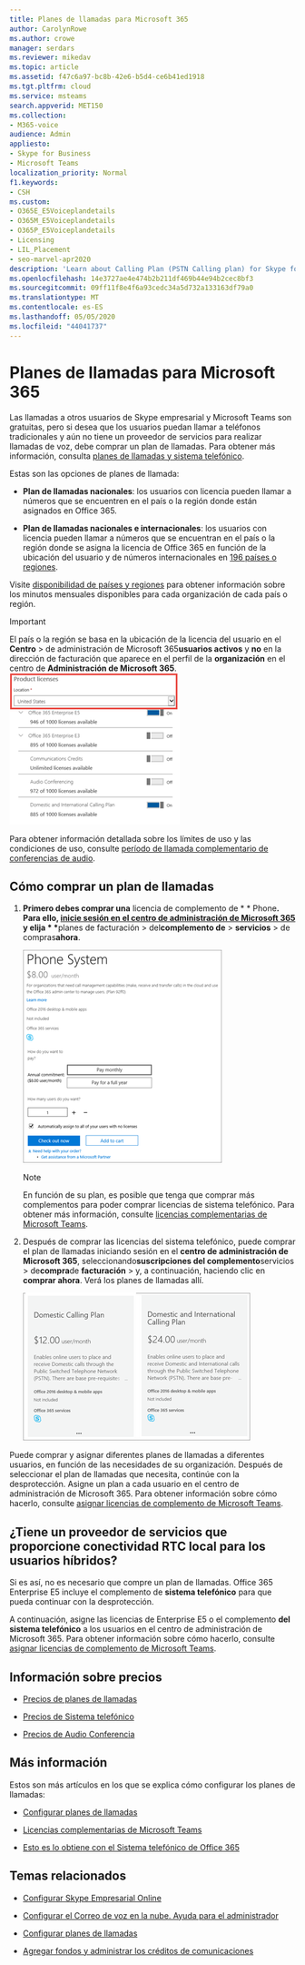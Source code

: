 ```yaml
---
title: Planes de llamadas para Microsoft 365
author: CarolynRowe
ms.author: crowe
manager: serdars
ms.reviewer: mikedav
ms.topic: article
ms.assetid: f47c6a97-bc8b-42e6-b5d4-ce6b41ed1918
ms.tgt.pltfrm: cloud
ms.service: msteams
search.appverid: MET150
ms.collection:
- M365-voice
audience: Admin
appliesto:
- Skype for Business
- Microsoft Teams
localization_priority: Normal
f1.keywords:
- CSH
ms.custom:
- O365E_E5Voiceplandetails
- O365M_E5Voiceplandetails
- O365P_E5Voiceplandetails
- Licensing
- LIL_Placement
- seo-marvel-apr2020
description: 'Learn about Calling Plan (PSTN Calling plan) for Skype for business options and how to get licenses for your organization. '
ms.openlocfilehash: 14e3727ae4e474b2b211df469b44e94b2cec8bf3
ms.sourcegitcommit: 09ff11f8e4f6a93cedc34a5d732a133163df79a0
ms.translationtype: MT
ms.contentlocale: es-ES
ms.lasthandoff: 05/05/2020
ms.locfileid: "44041737"
---
```

# <a name="calling-plans-for-microsoft-365"></a>Planes de llamadas para Microsoft 365

Las llamadas a otros usuarios de Skype empresarial y Microsoft Teams son gratuitas, pero si desea que los usuarios puedan llamar a teléfonos tradicionales y aún no tiene un proveedor de servicios para realizar llamadas de voz, debe comprar un plan de llamadas. Para obtener más información, consulta [planes de llamadas y sistema telefónico](calling-plan-landing-page.md).
  
Estas son las opciones de planes de llamada:
  
- **Plan de llamadas nacionales**: los usuarios con licencia pueden llamar a números que se encuentren en el país o la región donde están asignados en Office 365.
    
- **Plan de llamadas nacionales e internacionales**: los usuarios con licencia pueden llamar a números que se encuentran en el país o la región donde se asigna la licencia de Office 365 en función de la ubicación del usuario y de números internacionales en [196 países o regiones](country-and-region-availability-for-audio-conferencing-and-calling-plans/users-can-make-outbound-calls-to-these-countries-and-regions.md).
    
Visite [disponibilidad de países y regiones](country-and-region-availability-for-audio-conferencing-and-calling-plans/country-and-region-availability-for-audio-conferencing-and-calling-plans.md) para obtener información sobre los minutos mensuales disponibles para cada organización de cada país o región.
  
> [!IMPORTANT]
> El país o la región se basa en la ubicación de la licencia del usuario en el **Centro** > de administración de Microsoft 365**usuarios activos** y **no** en la dirección de facturación que aparece en el perfil de la **organización** en el centro de **Administración de Microsoft 365**.   
![Captura de pantalla de la ubicación de la licencia del usuario](media/cc1e16d1-8a5e-43e0-99a3-dc991efdfbab.png)
  
Para obtener información detallada sobre los límites de uso y las condiciones de uso, consulte [período de llamada complementario de conferencias de audio](complimentary-dial-out-period.md).
  
## <a name="how-to-buy-a-calling-plan"></a>Cómo comprar un plan de llamadas

1. <strong>Primero debes comprar una</strong> licencia de complemento de * * Phone<strong>. Para ello, [inicie sesión en el centro de administración de Microsoft 365](https://portal.office.com/adminportal/home?add=sub&amp;adminportal=1#/catalog) y elija * *</strong>planes de facturación > del**complemento de** > **servicios** > de compras**ahora**.
    
    ![Captura de pantalla que muestra la opción para comprar un plan de llamadas de voz.](media/5893fca0-292c-4cdf-9b43-c507a8b44b74.png)
  
    > [!NOTE]
    > En función de su plan, es posible que tenga que comprar más complementos para poder comprar licencias de sistema telefónico. Para obtener más información, consulte [licencias complementarias de Microsoft Teams](teams-add-on-licensing/microsoft-teams-add-on-licensing.md).
  
2. Después de comprar las licencias del sistema telefónico, puede comprar el plan de llamadas iniciando sesión en el **centro de administración de Microsoft 365**, seleccionando**suscripciones del complemento**servicios > de**compra**de **facturación** > y, a continuación, haciendo clic en **comprar ahora**. Verá los planes de llamadas allí.
    
    ![Captura de pantalla que muestra las opciones del plan de llamadas de voz.](media/ab2d6dce-56eb-4bbc-ac1a-430b0c065d18.png)
  
Puede comprar y asignar diferentes planes de llamadas a diferentes usuarios, en función de las necesidades de su organización. Después de seleccionar el plan de llamadas que necesita, continúe con la desprotección. Asigne un plan a cada usuario en el centro de administración de Microsoft 365. Para obtener información sobre cómo hacerlo, consulte [asignar licencias de complemento de Microsoft Teams](teams-add-on-licensing/assign-teams-add-on-licenses.md).
  
## <a name="do-you-have-a-service-provider-that-provides-on-premises-pstn-connectivity-for-hybrid-users"></a>¿Tiene un proveedor de servicios que proporcione conectividad RTC local para los usuarios híbridos?

Si es así, no es necesario que compre un plan de llamadas. Office 365 Enterprise E5 incluye el complemento de **sistema telefónico** para que pueda continuar con la desprotección.
  
A continuación, asigne las licencias de Enterprise E5 o el complemento **del sistema telefónico** a los usuarios en el centro de administración de Microsoft 365. Para obtener información sobre cómo hacerlo, consulte [asignar licencias de complemento de Microsoft Teams](teams-add-on-licensing/assign-teams-add-on-licenses.md).
  
## <a name="pricing-information"></a>Información sobre precios

- [Precios de planes de llamadas](https://go.microsoft.com/fwlink/?LinkId=799761)
    
- [Precios de Sistema telefónico](https://go.microsoft.com/fwlink/?linkid=799763)
    
- [Precios de Audio Conferencia](https://go.microsoft.com/fwlink/?linkid=799762)
    
## <a name="for-more-information"></a>Más información

Estos son más artículos en los que se explica cómo configurar los planes de llamadas:
  
- [Configurar planes de llamadas](set-up-calling-plans.md)
    
- [Licencias complementarias de Microsoft Teams](teams-add-on-licensing/microsoft-teams-add-on-licensing.md)
    
- [Esto es lo obtiene con el Sistema telefónico de Office 365](https://docs.microsoft.com/MicrosoftTeams/here-s-what-you-get-with-phone-system)
    
   
## <a name="related-topics"></a>Temas relacionados

- [Configurar Skype Empresarial Online](/SkypeForBusiness/set-up-skype-for-business-online/set-up-skype-for-business-online)
    
- [Configurar el Correo de voz en la nube. Ayuda para el administrador](set-up-phone-system-voicemail.md)
    
- [Configurar planes de llamadas](set-up-calling-plans.md)
    
- [Agregar fondos y administrar los créditos de comunicaciones](add-funds-and-manage-communications-credits.md)
 

